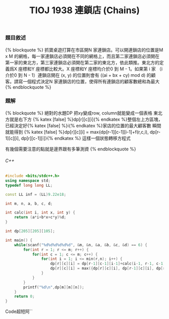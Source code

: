 ﻿---
title: TIOJ 1938 連鎖店 (Chains)
tag: ["coding","tioj", "dp", "全國賽"]
categories: TIOJ
---

### 題目敘述

{% blockquote %}
抓寶桌遊打算在市區開N 家連鎖店。可以開連鎖店的位置是M x M 的網格，每一家連鎖店必須開在不同的網格上，而且第二家連鎖店必須開在第一家的東北方，第三家連鎖店必須開在第二家的東北方，依此類推。東北方的定義爲X 座標和Y 座標都比較大。X 座標和Y 座標均介於0 到 M - 1。如果第 i 家 （i 介於0 到 N - 1）連鎖店開在 (x, y) 的位置則會有 ((ai + bx + cy) mod d) 的顧客。請寫一個程式決定N 家連鎖店的位置，使得所有連鎖店的顧客數總和為最大
{% endblockquote %}

<!-- more -->

### 題解

{% blockquote %}
絕對的水題DP
把xy變成row, column就能變成一個表格
東北方就是右下方
{% katex [false] %}dp[r][c][i]{% endkatex %}整個左上方區塊，已經決定好{% katex [false] %}i{% endkatex %}家店的位置的最大顧客數
瞬間就能得到
{% katex [false] %}dp[r][c][i] = max\{dp[r-1][c-1][i-1]+f(r,c,i), dp[r-1][c][i], dp[r][c-1][i]\}{% endkatex %}
這樣一個狀態轉移方程式

有幾個需要注意的點就是邊界跟有多筆測資
{% endblockquote %}

###### C++

``` C++
#include <bits/stdc++.h>
using namespace std;
typedef long long LL;

const LL inf = (LL)9.22e18;

int m, n, a, b, c, d;

int calc(int i, int x, int y) {
    return (a*i+b*x+c*y)%d;
}

int dp[205][205][105];

int main() {
    while(scanf("%d%d%d%d%d%d", &m, &n, &a, &b, &c, &d) == 6) {
        for(int r = 1; r <= m; r++) {
            for(int c = 1; c <= m; c++) {
                for(int i = 1; i <= min(r,n); i++) {
                    dp[r][c][i] = dp[r-1][c-1][i-1]+calc(i-1, r-1, c-1);
                    dp[r][c][i] = max({dp[r][c][i], dp[r-1][c][i], dp[r][c-1][i]});
                }
            }
        }
        printf("%d\n",dp[m][m][n]);       
    }
    return 0;
}
```

Code超短阿ˊ`